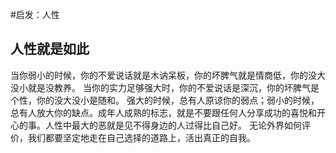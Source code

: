 #启发：人性
## 人性就是如此

当你弱小的时候，你的不爱说话就是木讷呆板，你的坏脾气就是情商低，你的没大没小就是没教养。
当你的实力足够强大时，你的不爱说话是深沉，你的坏脾气是个性，你的没大没小是随和。
强大的时候，总有人原谅你的弱点；弱小的时候，总有人放大你的缺点。成年人成熟的标志，就是不要跟任何人分享成功的喜悦和开心的事。人性中最大的恶就是见不得身边的人过得比自己好。
	无论外界如何评价，我们都要坚定地走在自己选择的道路上，活出真正的自我。